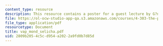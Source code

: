 ```yaml
---
content_type: resource
description: This resource contains a poster for a guest lecture by G?nther Selichar.
file: https://ol-ocw-studio-app-qa.s3.amazonaws.com/courses/4-303-the-production-of-space-art-architecture-and-urbanism-in-dialogue-fall-2006/2809b2054c5cd954a2022a9fd0b7d85d_vap_mond_selicha.pdf
file_type: application/pdf
resourcetype: Document
title: vap_mond_selicha.pdf
uid: 2809b205-4c5c-d954-a202-2a9fd0b7d85d
---
```


